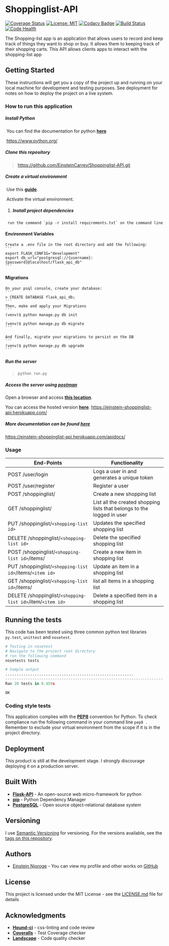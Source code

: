 # Shoppinglist-API

[![Coverage Status](https://coveralls.io/repos/github/EinsteinCarrey/Shoppinglist-API/badge.svg?branch=develop)](https://coveralls.io/github/EinsteinCarrey/Shoppinglist-API?branch=develop)
[![License: MIT](https://img.shields.io/badge/License-MIT-blue.svg)](https://opensource.org/licenses/MIT)
[![Codacy Badge](https://api.codacy.com/project/badge/Grade/35e84b6a5c0a43a49116ebffdeb80d01)](https://www.codacy.com/app/EinsteinCarrey/Shoppinglist-API?utm_source=github.com&amp;utm_medium=referral&amp;utm_content=EinsteinCarrey/Shoppinglist-API&amp;utm_campaign=Badge_Grade)
[![Build Status](https://travis-ci.org/EinsteinCarrey/Shoppinglist-API.svg?branch=develop)](https://travis-ci.org/EinsteinCarrey/Shoppinglist-API)
[![Code Health](https://landscape.io/github/EinsteinCarrey/Shoppinglist-API/develop/landscape.svg?style=flat)](https://landscape.io/github/EinsteinCarrey/Shoppinglist-API/develop)





The Shopping-list app is an application that allows users to record and keep track of things they want to shop or buy. It allows them to keeping track of their shopping carts. This API allows clients apps to interact with the shopping-list app

## Getting Started

These instructions will get you a copy of the project up and running on your local machine for development and testing purposes. See deployment for notes on how to deploy the project on a live system.

### How to run this application

##### Install Python

​	You can find the documentation for python **[here](https://www.python.org/)**

​	https://www.python.org/

##### Clone this repository

> https://github.com/EinsteinCarrey/Shoppinglist-API.git


##### Create a virtual environment

   ​	Use this [**guide**](http://sourabhbajaj.com/mac-setup/Python/virtualenv.html).

   ​	Activate the  virtual environment.

   1. ##### Install project dependencies

     run the command `pip -r install requirements.txt` on the command line


#### Environment Variables
    Create a .env file in the root directory and add the following:
    ```
    export FLASK_CONFIG="development"
    export db_url="postgresql://{username}:{password}@localhost/flask_api_db"
    ```


#### Migrations
    On your psql console, create your database:
    ```
    > CREATE DATABASE flask_api_db;
    ```
    Then, make and apply your Migrations
    ```
    (venv)$ python manage.py db init

    (venv)$ python manage.py db migrate
    ```

    And finally, migrate your migrations to persist on the DB
    ```
    (venv)$ python manage.py db upgrade
    ```


##### Run the server

> `python run.py`


##### Access the server using [postman](https://www.getpostman.com/)

Open a browser and access **[this location](http://127.0.0.1:5000/)**.

You can access the hosted version  **[here](https://einstein-shoppinglist-api.herokuapp.com/apidocs/)**.
https://einstein-shoppinglist-api.herokuapp.com/


##### More documentation can be found [here](https://einstein-shoppinglist-api.herokuapp.com/apidocs/)
https://einstein-shoppinglist-api.herokuapp.com/apidocs/


### Usage

| End-Points                               | Functionality                            |
| ---------------------------------------- | ---------------------------------------- |
| POST /user/login                         | Logs a user in and generates a unique token |
| POST /user/register                      | Register a user                          |
| POST /shoppinglist/                      | Create a new shopping list               |
| GET /shoppinglist/                       | List all the created shopping lists that belongs to the logged in user |
| PUT /shoppinglist/`<shopping-list id>`   | Updates the specified shopping list      |
| DELETE /shoppinglist/`<shopping-list id>` | Delete the specified shopping list       |
| POST /shoppinglist/`<shopping-list id>`/items/ | Create a new item in shopping list       |
| PUT  /shoppinglist/`<shopping-list id>`/items/`<item id>` | Update an item in a shopping list        |
| GET /shoppinglist/`<shopping-list id>`/items/ | list all items in a shopping list        |
| DELETE /shoppinglist/`<shopping-list id>`/item/`<item id>` | Delete a specified item in a shopping list |





## Running the tests

This code has been tested using three common python test libraries `py.test`, `unittest` and `nosetest`.

```python
# Testing in nosetest
# Navigate to the project root directory
# run the following command
nosetests tests

# Sample output
.........................................................
----------------------------------------------------------------------
Ran 20 tests in 0.459s

OK
```

### Coding style tests

This application complies with the [**PEP8**](https://www.python.org/dev/peps/pep-0008/) convention for Python. To check compliance run the following command in your command line `pep8 .` Remember to exclude your virtual environment from the scope if it is in the project directory.



## Deployment

This product is still at the development stage. I strongly discourage deploying it on a production server.

## Built With

* [**Flask-API**](www.flaskapi.org/) - An open-source  web micro-framework for python
* [**pip**](https://pypi.python.org/pypi/pip) - Python Dependency Manager
* [**PostgreSQL**](https://www.postgresql.org/) - Open source object-relational database system

## Versioning

I use [Semantic Versioning](http://semver.org/) for versioning. For the versions available, see the [tags on this repository](https://github.com/your/project/tags).

## Authors

* [Einstein Njoroge](https://github.com/EinsteinCarrey) - You can view my profile and other works on [GitHub](https://github.com/EinsteinCarrey)

## License

This project is licensed under the MIT License - see the [LICENSE.md](LICENSE.md) file for details

## Acknowledgments

* [**Hound-ci**](https://github.com/houndci-bot) - css-linting and code review
* **[Coveralls](https://coveralls.io/)** - Test Coverage checker
* **[Landscape](https://landscape.io/)** - Code quality checker
